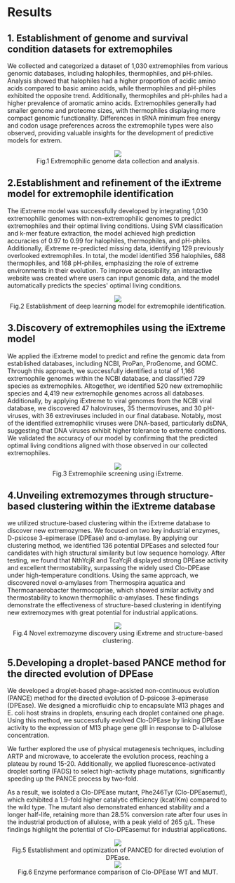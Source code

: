 # Results
## 1. Establishment of genome and survival condition datasets for extremophiles
We collected and categorized a dataset of 1,030 extremophiles from various genomic databases, including halophiles, thermophiles, and pH-philes. Analysis showed that halophiles had a higher proportion of acidic amino acids compared to basic amino acids, while thermophiles and pH-philes exhibited the opposite trend. Additionally, thermophiles and pH-philes had a higher prevalence of aromatic amino acids. Extremophiles generally had smaller genome and proteome sizes, with thermophiles displaying more compact genomic functionality. Differences in tRNA minimum free energy and codon usage preferences across the extremophile types were also observed, providing valuable insights for the development of predictive models for extrem.

<center><img src="../../img/fig1.png"></img></center>

<center>Fig.1 Extremophilic genome data collection and analysis.</center>

                                                              
## 2.Establishment and refinement of the iExtreme model for extremophile identification
The iExtreme model was successfully developed by integrating 1,030 extremophilic genomes with non-extremophilic genomes to predict extremophiles and their optimal living conditions. Using SVM classification and k-mer feature extraction, the model achieved high prediction accuracies of 0.97 to 0.99 for halophiles, thermophiles, and pH-philes. Additionally, iExtreme re-predicted missing data, identifying 129 previously overlooked extremophiles. In total, the model identified 356 halophiles, 688 thermophiles, and 168 pH-philes, emphasizing the role of extreme environments in their evolution. To improve accessibility, an interactive website was created where users can input genomic data, and the model automatically predicts the species' optimal living conditions.

<center><img src="../../img/fig2.png"></img></center>

<center>Fig.2 Establishment of deep learning model for extremophile identification.</center>

## 3.Discovery of extremophiles using the iExtreme model
We applied the iExtreme model to predict and refine the genomic data from established databases, including NCBI, ProPan, ProGenome, and GOMC. Through this approach, we successfully identified a total of 1,166 extremophile genomes within the NCBI database, and classified 729 species as extremophiles. Altogether, we identified 520 new extremophilic species and 4,419 new extremophile genomes across all databases. Additionally, by applying iExtreme to viral genomes from the NCBI viral database, we discovered 47 haloviruses, 35 thermoviruses, and 30 pH-viruses, with 36 extreviruses included in our final database. Notably, most of the identified extremophilic viruses were DNA-based, particularly dsDNA, suggesting that DNA viruses exhibit higher tolerance to extreme conditions. We validated the accuracy of our model by confirming that the predicted optimal living conditions aligned with those observed in our collected extremophiles.

<center><img src="../../img/fig3.png"></img></center>

<center>Fig.3 Extremophile screening using iExtreme.</center>

## 4.Unveiling extremozymes through structure-based clustering within the iExtreme database
we utilized structure-based clustering within the iExtreme database to discover new extremozymes. We focused on two key industrial enzymes, D-psicose 3-epimerase (DPEase) and α-amylase. By applying our clustering method, we identified 136 potential DPEases and selected four candidates with high structural similarity but low sequence homology. After testing, we found that NthYcjR and TcaYcjR displayed strong DPEase activity and excellent thermostability, surpassing the widely used Clo-DPEase under high-temperature conditions. Using the same approach, we discovered novel α-amylases from Thermospira aquatica and Thermoanaerobacter thermocopriae, which showed similar activity and thermostability to known thermophilic α-amylases. These findings demonstrate the effectiveness of structure-based clustering in identifying new extremozymes with great potential for industrial applications.

<center><img src="../../img/fig4.png"></img></center>

<center>Fig.4 Novel extremozyme discovery using iExtreme and structure-based clustering.</center>

## 5.Developing a droplet-based PANCE method for the directed evolution of DPEase
We developed a droplet-based phage-assisted non-continuous evolution (PANCE) method for the directed evolution of D-psicose 3-epimerase (DPEase). We designed a microfluidic chip to encapsulate M13 phages and E. coli host strains in droplets, ensuring each droplet contained one phage. Using this method, we successfully evolved Clo-DPEase by linking DPEase activity to the expression of M13 phage gene gIII in response to D-allulose concentration.

We further explored the use of physical mutagenesis techniques, including ARTP and microwave, to accelerate the evolution process, reaching a plateau by round 15-20. Additionally, we applied fluorescence-activated droplet sorting (FADS) to select high-activity phage mutations, significantly speeding up the PANCE process by two-fold.

As a result, we isolated a Clo-DPEase mutant, Phe246Tyr (Clo-DPEasemut), which exhibited a 1.9-fold higher catalytic efficiency (kcat/Km) compared to the wild type. The mutant also demonstrated enhanced stability and a longer half-life, retaining more than 28.5% conversion rate after four uses in the industrial production of allulose, with a peak yield of 265 g/L. These findings highlight the potential of Clo-DPEasemut for industrial applications.

<center><img src="../../img/fig5.png"></img></center>

<center>Fig.5 Establishment and optimization of PANCED for directed evolution of DPEase.</center>


<center><img src="../../img/fig6.png"></img></center>

<center>Fig.6 Enzyme performance comparison of Clo-DPEase WT and MUT.</center>


